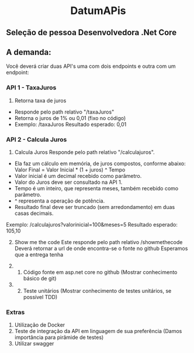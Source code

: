 
<h1 align="center">DatumAPis</h1>

## Seleção de pessoa Desenvolvedora .Net Core

## A demanda:

Você deverá criar duas API's uma com dois endpoints e outra com um endpoint:

### API 1 - TaxaJuros
 
1) Retorna taxa de juros
* Responde pelo path relativo "/taxaJuros"
* Retorna o juros de 1% ou 0,01 (fixo no código)
* Exemplo: /taxaJuros Resultado esperado: 0,01

### API 2 - Calcula Juros

1) Calcula Juros
Responde pelo path relativo "/calculajuros".

* Ela faz um cálculo em memória, de juros compostos, conforme abaixo:
Valor Final = Valor Inicial * (1 + juros) ^ Tempo
* Valor inicial é um decimal recebido como parâmetro.
* Valor do Juros deve ser consultado na API 1.
* Tempo é um inteiro, que representa meses, também recebido como parâmetro.
* ^ representa a operação de potência.
* Resultado final deve ser truncado (sem arredondamento) em duas casas decimais.

Exemplo: /calculajuros?valorinicial=100&meses=5 Resultado esperado: 105,10

2) Show me the code
Este responde pelo path relativo /showmethecode Deverá retornar a url de onde
encontra-se o fonte no github
Esperamos que a entrega tenha
2. 1. Código fonte em asp.net core no github (Mostrar conhecimento básico
de git)
2. 2. Teste unitários (Mostrar conhecimento de testes unitários, se possível TDD)

### Extras
1. Utilização de Docker
2. Teste de integração da API em linguagem de sua preferência (Damos
importância para pirâmide de testes)
3. Utilizar swagger
